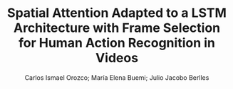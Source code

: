 ---
paperId: 29
author: Carlos Ismael Orozco; Marı́a Elena Buemi; Julio Jacobo Berlles
publicationauthor: Orozco, C. I. et al.
title: Spatial Attention Adapted to a LSTM Architecture with Frame Selection for Human Action Recognition in Videos
pdf: paper_29.pdf
poster: poster_29.png
pitch: https://slideslive.com/38962861/spatial-attention-adapted-to-a-lstm-architecture-with-frame-selection-for-human-action-recognition-in-videos?ref=account-folder-87716-folders
type: Oral
topic: Deep Learning
category: Extended Abstract
link: https://doi.org/10.52591/lxai2021072417
conference: icml
year: 2021
tags: icml-2021
location: Virtual
---